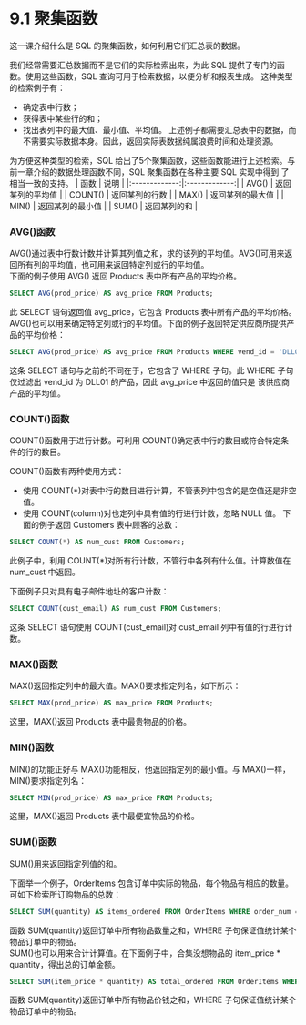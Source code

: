 # 9.1 聚集函数
这一课介绍什么是 SQL 的聚集函数，如何利用它们汇总表的数据。    
   
我们经常需要汇总数据而不是它们的实际检索出来，为此 SQL 提供了专门的函数。使用这些函数，SQL 查询可用于检索数据，以便分析和报表生成。
这种类型的检索例子有：   
- 确定表中行数；
- 获得表中某些行的和；
- 找出表列中的最大值、最小值、平均值。
上述例子都需要汇总表中的数据，而不需要实际数据本身。因此，返回实际表数据纯属浪费时间和处理资源。     
     
为方便这种类型的检索，SQL 给出了5个聚集函数，这些函数能进行上述检索。与前一章介绍的数据处理函数不同，SQL 聚集函数在各种主要 SQL 实现中得到
了相当一致的支持。
| 函数          | 说明 |
|:-------------:|:-------------:|
| AVG()   | 返回某列的平均值 |
| COUNT()   | 返回某列的行数 |
| MAX()   | 返回某列的最大值 |
| MIN()   | 返回某列的最小值 |
| SUM()   | 返回某列的和 |

### AVG()函数
AVG()通过表中行数计数并计算其列值之和，求的该列的平均值。AVG()可用来返回所有列的平均值，也可用来返回特定列或行的平均值。    
下面的例子使用 AVG() 返回 Products 表中所有产品的平均价格。    
```sql
SELECT AVG(prod_price) AS avg_price FROM Products;
``` 
此 SELECT 语句返回值 avg_price，它包含 Products 表中所有产品的平均价格。    
AVG()也可以用来确定特定列或行的平均值。下面的例子返回特定供应商所提供产品的平均价格：   
```sql
SELECT AVG(prod_price) AS avg_price FROM Products WHERE vend_id = 'DLL01';
```
这条 SELECT 语句与之前的不同在于，它包含了 WHERE 子句。此 WHERE 子句仅过滤出 vend_id 为 DLL01 的产品，因此 avg_price 中返回的值只是
该供应商产品的平均值。

### COUNT()函数
COUNT()函数用于进行计数。可利用 COUNT()确定表中行的数目或符合特定条件的行的数目。   
    
COUNT()函数有两种使用方式：
- 使用 COUNT(*)对表中行的数目进行计算，不管表列中包含的是空值还是非空值。
- 使用 COUNT(column)对也定列中具有值的行进行计数，忽略 NULL 值。
下面的例子返回 Customers 表中顾客的总数：
```sql
SELECT COUNT(*) AS num_cust FROM Customers;
```
此例子中，利用 COUNT(*)对所有行计数，不管行中各列有什么值。计算数值在 num_cust 中返回。    
  
下面例子只对具有电子邮件地址的客户计数：
```sql
SELECT COUNT(cust_email) AS num_cust FROM Customers;
```
这条 SELECT 语句使用 COUNT(cust_email)对 cust_email 列中有值的行进行计数。

### MAX()函数
MAX()返回指定列中的最大值。MAX()要求指定列名，如下所示：
```sql
SELECT MAX(prod_price) AS max_price FROM Products;
```
这里，MAX()返回 Products 表中最贵物品的价格。

### MIN()函数
MIN()的功能正好与 MAX()功能相反，他返回指定列的最小值。与 MAX()一样，MIN()要求指定列名：
```sql
SELECT MIN(prod_price) AS max_price FROM Products;
```
这里，MAX()返回 Products 表中最便宜物品的价格。

### SUM()函数
SUM()用来返回指定列值的和。    
   
下面举一个例子，OrderItems 包含订单中实际的物品，每个物品有相应的数量。可如下检索所订购物品的总数：
```sql
SELECT SUM(quantity) AS items_ordered FROM OrderItems WHERE order_num = 20005;
```
函数 SUM(quantity)返回订单中所有物品数量之和，WHERE 子句保证值统计某个物品订单中的物品。    
SUM()也可以用来合计计算值。在下面例子中，合集没想物品的 item_price * quantity，得出总的订单金额。
```sql
SELECT SUM(item_price * quantity) AS total_ordered FROM OrderItems WHERE order_num = 20005;
```
函数 SUM(quantity)返回订单中所有物品价钱之和，WHERE 子句保证值统计某个物品订单中的物品。




